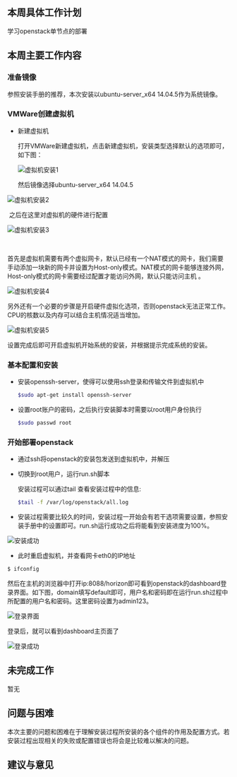 ## 本周具体工作计划

学习openstack单节点的部署



## 本周主要工作内容

### 准备镜像

参照安装手册的推荐，本次安装以ubuntu-server_x64 14.04.5作为系统镜像。



### VMWare创建虚拟机

- 新建虚拟机

  打开VMWare新建虚拟机，点击新建虚拟机，安装类型选择默认的选项即可，如下图：

  ![虚拟机安装1](/images/%E8%99%9A%E6%8B%9F%E6%9C%BA%E5%AE%89%E8%A3%851.png?raw=true)

  

  然后镜像选择ubuntu-server_x64 14.04.5

![虚拟机安装2](https://github.com/2019cloudcomputingpractices/CloudComputingCourse/blob/16340143-%E6%9E%97%E6%A0%91%E5%A5%8E-16340260-%E5%BE%90%E8%BE%BE%E7%83%BD/task1/images/%E8%99%9A%E6%8B%9F%E6%9C%BA%E5%AE%89%E8%A3%852.png?raw=true)



​	之后在这里对虚拟机的硬件进行配置 

![虚拟机安装3](https://github.com/2019cloudcomputingpractices/CloudComputingCourse/blob/16340143-%E6%9E%97%E6%A0%91%E5%A5%8E-16340260-%E5%BE%90%E8%BE%BE%E7%83%BD/task1/images/%E8%99%9A%E6%8B%9F%E6%9C%BA%E5%AE%89%E8%A3%853.png?raw=true)

​	

​	首先是虚拟机需要有两个虚拟网卡，默认已经有一个NAT模式的网卡，我们需要手动添加一块新的网卡并设置为Host-only模式。NAT模式的网卡能够连接外网，Host-only模式的网卡需要经过配置才能访问外网，默认只能访问主机 。

![虚拟机安装4](https://github.com/2019cloudcomputingpractices/CloudComputingCourse/blob/16340143-%E6%9E%97%E6%A0%91%E5%A5%8E-16340260-%E5%BE%90%E8%BE%BE%E7%83%BD/task1/images/%E8%99%9A%E6%8B%9F%E6%9C%BA%E5%AE%89%E8%A3%854.png?raw=true)

​	另外还有一个必要的步骤是开启硬件虚拟化选项，否则openstack无法正常工作。CPU的核数以及内存可以结合主机情况适当增加。

![虚拟机安装5](https://github.com/2019cloudcomputingpractices/CloudComputingCourse/blob/16340143-%E6%9E%97%E6%A0%91%E5%A5%8E-16340260-%E5%BE%90%E8%BE%BE%E7%83%BD/task1/images/%E8%99%9A%E6%8B%9F%E6%9C%BA%E5%AE%89%E8%A3%855.png?raw=true)



​	设置完成后即可开启虚拟机开始系统的安装，并根据提示完成系统的安装。



### 基本配置和安装

- 安装openssh-server，使得可以使用ssh登录和传输文件到虚拟机中

  ```bash
  $sudo apt-get install openssh-server
  ```

- 设置root账户的密码，之后执行安装脚本时需要以root用户身份执行

  ```bash
  $sudo passwd root
  ```

  

### 开始部署openstack

- 通过ssh将openstack的安装包发送到虚拟机中，并解压

- 切换到root用户，运行run.sh脚本

  安装过程可以通过tail 查看安装过程中的信息:

  ```bash
  $tail -f /var/log/openstack/all.log
  ```

  

- 安装过程需要比较久的时间，安装过程一开始会有若干选项需要设置，参照安装手册中的设置即可。run.sh运行成功之后将能看到安装进度为100%。

![安装成功](https://github.com/2019cloudcomputingpractices/CloudComputingCourse/blob/16340143-%E6%9E%97%E6%A0%91%E5%A5%8E-16340260-%E5%BE%90%E8%BE%BE%E7%83%BD/task1/images/%E5%AE%89%E8%A3%85%E6%88%90%E5%8A%9F.png?raw=true)

-  此时重启虚拟机，并查看网卡eth0的IP地址

  ```bash
  $ ifconfig
  ```

  然后在主机的浏览器中打开ip:8088/horizon即可看到openstack的dashboard登录界面。如下图，domain填写default即可，用户名和密码即在运行run.sh过程中所配置的用户名和密码。这里密码设置为admin123。

  ![登录界面](https://github.com/2019cloudcomputingpractices/CloudComputingCourse/blob/16340143-%E6%9E%97%E6%A0%91%E5%A5%8E-16340260-%E5%BE%90%E8%BE%BE%E7%83%BD/task1/images/%E7%99%BB%E5%BD%95%E7%95%8C%E9%9D%A2.png?raw=true)

  登录后，就可以看到dashboard主页面了

  ![登录成功](https://github.com/2019cloudcomputingpractices/CloudComputingCourse/blob/16340143-%E6%9E%97%E6%A0%91%E5%A5%8E-16340260-%E5%BE%90%E8%BE%BE%E7%83%BD/task1/images/%E7%99%BB%E5%BD%95%E6%88%90%E5%8A%9F.png?raw=true)



## 未完成工作

暂无



## 问题与困难

本次主要的问题和困难在于理解安装过程所安装的各个组件的作用及配置方式。若安装过程出现相关的失败或配置错误也将会是比较难以解决的问题。



## 建议与意见

